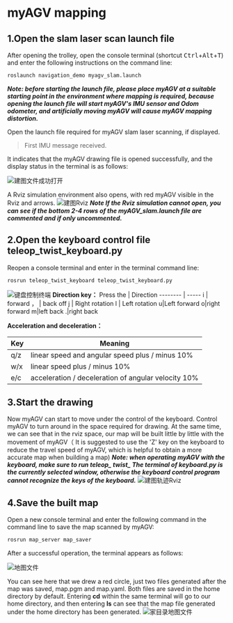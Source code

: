 # myAGV mapping
## 1.Open the slam laser scan launch file

After opening the trolley, open the console terminal (shortcut <kbd>Ctrl</kbd>+<kbd>Alt</kbd>+<kbd>T</kbd>) and enter the following instructions on the command line:
```bash
roslaunch navigation_demo myagv_slam.launch 
```
***Note: before starting the launch file, please place myAGV at a suitable starting point in the environment where mapping is required, because opening the launch file will start myAGV's IMU sensor and Odom odometer, and artificially moving myAGV will cause myAGV mapping distortion.***

Open the launch file required for myAGV slam laser scanning, if displayed.

> First IMU message received.

It indicates that the myAGV drawing file is opened successfully, and the display status in the terminal is as follows:

![建图文件成功打开](../image/小车建图/建图终端.png)

A Rviz simulation environment also opens, with red myAGV visible in the Rviz and arrows.
![建图Rviz](../image/小车建图/建图rviz.png)
***Note If the Rviz simulation cannot open, you can see if the bottom 2-4 rows of the myAGV_slam.launch file are commented and if only uncommented.***

## 2.Open the keyboard control file teleop_twist_keyboard.py

Reopen a console terminal and enter in the terminal command line:

```bash
rosrun teleop_twist_keyboard teleop_twist_keyboard.py 
```
![键盘控制终端](../image/小车建图/键盘控制终端.png)
**Direction key：**
Press the    | Direction
-------- | -----
i  | forward
，  | back off
j | Right rotation
l | Left rotation
u|Left forward
o|right forward
m|left back
.|right back 

**Acceleration and deceleration：**

Key |Meaning
------|-----
q/z|linear speed and angular speed plus / minus 10%
w/x|linear speed plus / minus 10%
e/c|acceleration / deceleration of angular velocity 10%

## 3.Start the drawing
Now myAGV can start to move under the control of the keyboard. Control myAGV to turn around in the space required for drawing. At the same time, we can see that in the rviz space, our map will be built little by little with the movement of myAGV（ It is suggested to use the 'Z' key on the keyboard to reduce the travel speed of myAGV, which is helpful to obtain a more accurate map when building a map)
***Note: when operating myAGV with the keyboard, make sure to run teleop_ twist_ The terminal of keyboard.py is the currently selected window, otherwise the keyboard control program cannot recognize the keys of the keyboard.***
![建图轨迹Rviz](../image/小车建图/建图轨迹rviz.png)

## 4.Save the built map
Open a new console terminal and enter the following command in the command line to save the map scanned by myAGV:
```c
rosrun map_server map_saver 
```
After a successful operation, the terminal appears as follows:

![地图文件](../image/小车建图/地图文件.png)

You can see here that we drew a red circle, just two files generated after the map was saved, map.pgm and map.yaml. Both files are saved in the home directory by default. Entering **cd** within the same terminal will go to our home directory, and then entering **ls** can see that the map file generated under the home directory has been generated.
![家目录地图文件](../image/小车建图/家目录地图文件.png)


